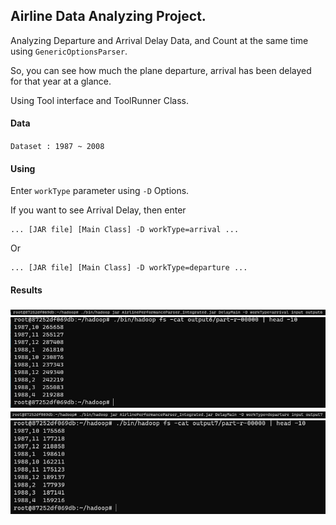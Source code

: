 ## Airline Data Analyzing Project.
Analyzing Departure and Arrival Delay Data, and Count at the same time using `GenericOptionsParser`.

So, you can see how much the plane departure, arrival has been delayed for that year at a glance.

Using Tool interface and ToolRunner Class.

#### Data
`Dataset : 1987 ~ 2008`

#### Using
Enter `workType` parameter using `-D` Options.

If you want to see Arrival Delay, then enter 
```
... [JAR file] [Main Class] -D workType=arrival ... 
```
Or 
```
... [JAR file] [Main Class] -D workType=departure ... 
```

#### Results
![img.png](img.png)
![img_1.png](img_1.png)
![img_2.png](img_2.png)
![img_3.png](img_3.png)